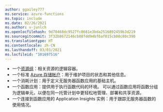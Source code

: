 ```yaml
---
author: ggailey777
ms.service: azure-functions
ms.topic: include
ms.date: 02/26/2021
ms.author: v-junlch
ms.openlocfilehash: 9d70468dc9527fc8661e3bda2516892459b3d219
ms.sourcegitcommit: 3f32b8672146cb08fdd94bf6af015cb08c80c390
ms.translationtype: HT
ms.contentlocale: zh-CN
ms.lasthandoff: 03/03/2021
ms.locfileid: "101697516"
---
```

+ 一个[资源组](../articles/azure-resource-manager/management/overview.md)：相关资源的逻辑容器。
+ 一个标准 [Azure 存储帐户](../articles/storage/common/storage-account-create.md)：用于维护项目的状态和其他信息。
+ 一个消耗计划：用于定义无服务器函数应用的基础主机。 
+ 一个函数应用：提供用于执行函数代码的环境。 可以通过函数应用将函数分组为逻辑单元，以便在同一托管计划中更轻松地管理、部署和共享资源。
+ 一个连接到函数应用的 Application Insights 实例：用于跟踪无服务器函数的使用情况。
